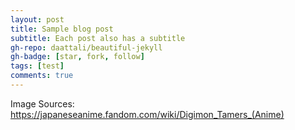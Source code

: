 ```yaml
---
layout: post
title: Sample blog post
subtitle: Each post also has a subtitle
gh-repo: daattali/beautiful-jekyll
gh-badge: [star, fork, follow]
tags: [test]
comments: true
---
```


Image Sources: 
https://japaneseanime.fandom.com/wiki/Digimon_Tamers_(Anime)
